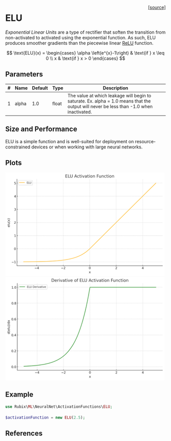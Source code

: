 <span style="float:right;"><a href="https://github.com/RubixML/ML/blob/master/src/NeuralNet/ActivationFunctions/ELU/ELU.php">[source]</a></span>

# ELU
*Exponential Linear Units* are a type of rectifier that soften the transition from non-activated to activated using the exponential function. As such, ELU produces smoother gradients than the piecewise linear [ReLU](relu.md) function.

$$
\text{ELU}(x) =
\begin{cases}
\alpha \left(e^{x}-1\right) & \text{if } x \leq 0 \\
x & \text{if } x > 0
\end{cases}
$$

## Parameters
| # | Name | Default | Type | Description |
|---|---|---|---|---|
| 1 | alpha | 1.0 | float | The value at which leakage will begin to saturate. Ex. alpha = 1.0 means that the output will never be less than -1.0 when inactivated. |

## Size and Performance
ELU is a simple function and is well-suited for deployment on resource-constrained devices or when working with large neural networks.

## Plots
<img src="../../images/activation-functions/elu.png" alt="ELU Function" width="500" height="auto">

<img src="../../images/activation-functions/elu-derivative.png" alt="ELU Derivative" width="500" height="auto">

## Example
```php
use Rubix\ML\NeuralNet\ActivationFunctions\ELU;

$activationFunction = new ELU(2.5);
```

## References
[^1]: D. A. Clevert et al. (2016). Fast and Accurate Deep Network Learning by Exponential Linear Units.
